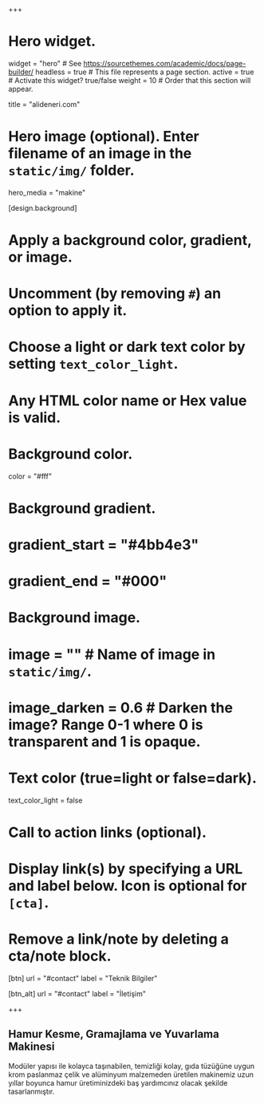 +++
# Hero widget.
widget = "hero"  # See https://sourcethemes.com/academic/docs/page-builder/
headless = true  # This file represents a page section.
active = true  # Activate this widget? true/false
weight = 10  # Order that this section will appear.

title = "alideneri.com"

# Hero image (optional). Enter filename of an image in the `static/img/` folder.
hero_media = "makine"

[design.background]
  # Apply a background color, gradient, or image.
  #   Uncomment (by removing `#`) an option to apply it.
  #   Choose a light or dark text color by setting `text_color_light`.
  #   Any HTML color name or Hex value is valid.

  # Background color.
  color = "#fff"
  
  # Background gradient.
  # gradient_start = "#4bb4e3"
  # gradient_end = "#000"
  
  # Background image.
  # image = ""  # Name of image in `static/img/`.
  # image_darken = 0.6  # Darken the image? Range 0-1 where 0 is transparent and 1 is opaque.

  # Text color (true=light or false=dark).
  text_color_light = false

# Call to action links (optional).
#   Display link(s) by specifying a URL and label below. Icon is optional for `[cta]`.
#   Remove a link/note by deleting a cta/note block.
[btn]
  url = "#contact"
  label = "Teknik Bilgiler"
  
[btn_alt]
  url = "#contact"
  label = "İletişim"

+++
## Hamur **Kesme**, **Gramajlama** ve **Yuvarlama** Makinesi

Modüler yapısı ile kolayca taşınabilen, temizliği kolay, gıda tüzüğüne uygun krom paslanmaz çelik ve alüminyum malzemeden üretilen makinemiz uzun yıllar boyunca hamur üretiminizdeki baş yardımcınız olacak şekilde tasarlanmıştır.